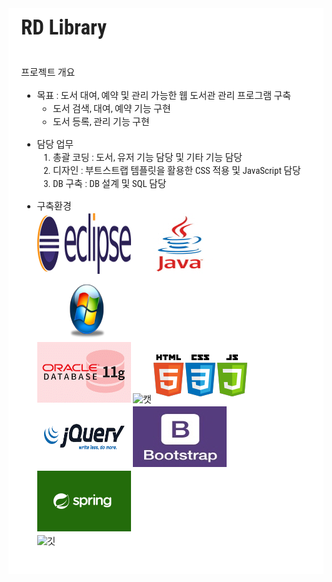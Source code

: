 <div style="font-family: 'Lucida Grande', 'Segoe UI', 'Apple SD Gothic Neo', 'Malgun Gothic', 'Lucida Sans Unicode', Helvetica, Arial, sans-serif; font-size: 0.9em; overflow-x: hidden; overflow-y: auto; margin: 0px !important; padding: 5px 20px 26px !important; background-color: rgb(255, 255, 255);font-family: 'Hiragino Sans GB', 'Microsoft YaHei', STHeiti, SimSun, 'Lucida Grande', 'Lucida Sans Unicode', 'Lucida Sans', 'Segoe UI', AppleSDGothicNeo-Medium, 'Malgun Gothic', Verdana, Tahoma, sans-serif; padding: 20px;padding: 20px; color: rgb(34, 34, 34); font-size: 15px; font-family: 'Roboto Condensed', Tauri, 'Hiragino Sans GB', 'Microsoft YaHei', STHeiti, SimSun, 'Lucida Grande', 'Lucida Sans Unicode', 'Lucida Sans', 'Segoe UI', AppleSDGothicNeo-Medium, 'Malgun Gothic', Verdana, Tahoma, sans-serif; line-height: 1.6; -webkit-font-smoothing: antialiased; background: rgb(255, 255, 255);"><h1 id="rd-library" style="clear: both;font-size: 2.2em; font-weight: bold; margin: 1.5em 0px 1em;margin-top: 0px;"><a name="rd-library" href="#rd-library" style="text-decoration: none; vertical-align: baseline;color: rgb(50, 105, 160);"></a>RD Library</h1><p style="margin-top: 0px;margin: 1em 0px; word-wrap: break-word;">프로젝트 개요</p><ul>
<li style="display: list-item; line-height: 1.4em;">목표 : 도서 대여, 예약 및 관리 가능한 웹 도서관 관리 프로그램 구축<ul>
<li style="display: list-item; line-height: 1.4em;">도서 검색, 대여, 예약 기능 구현</li><li style="display: list-item; line-height: 1.4em;">도서 등록, 관리 기능 구현</li></ul>
</li></ul><ul>
<li style="display: list-item; line-height: 1.4em;">담당 업무<ol style="list-style-type: decimal;">
<li style="display: list-item; line-height: 1.4em;">총괄 코딩 : 도서, 유저 기능 담당 및 기타 기능 담당</li><li style="display: list-item; line-height: 1.4em;">디자인 : 부트스트랩 템플릿을 활용한 CSS 적용 및 JavaScript 담당</li><li style="display: list-item; line-height: 1.4em;">DB 구축 : DB 설계 및 SQL 담당</li></ol>
</li></ul><ul>
<li style="display: list-item; line-height: 1.4em;">구축환경<br style="clear: both;"><img src="/imgs/이클립스.png" alt="이클립스" style="max-width: 100%;"> <img src="/imgs/자바.jpg" alt="자바" style="max-width: 100%;">  <img src="/imgs/윈도우.png" alt="윈도우" style="max-width: 100%;"><br style="clear: both;"><img src="/imgs/오라클.png" alt="오라클" style="max-width: 100%;"> <img src="/imgs/캣.png" alt="캣" style="max-width: 100%;"> <img src="/imgs/html.png" alt="html" style="max-width: 100%;"><br style="clear: both;"><img src="/imgs/제이쿼리.png" alt="제이쿼리" style="max-width: 100%;"> <img src="/imgs/부트.jpg" alt="부트" style="max-width: 100%;"> <img src="/imgs/프링이.png" alt="프링이" style="max-width: 100%;"><br style="clear: both;"><img src="/imgs/깃.png" alt="깃" style="max-width: 100%;"></li></ul></div>
